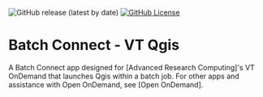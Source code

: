 ![GitHub release (latest by date)](https://img.shields.io/github/v/release/rsettlage/ARC-ondemand-apps)
[![GitHub License](https://img.shields.io/badge/license-MIT-green.svg)](https://opensource.org/licenses/MIT)

# Batch Connect - VT Qgis

A Batch Connect app designed for [Advanced Research Computing]'s VT OnDemand that launches Qgis
within a batch job.  For other apps and assistance with Open OnDemand, see [Open OnDemand].
